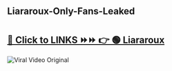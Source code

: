 
 ## Liararoux-Only-Fans-Leaked

# <h2><a href="https://clipsfans.com/Liararoux&ref=git">🔗 Click to LINKS ⏩⏩ 👉 🟢 Liararoux </a></h2>

<a href="https://clipsfans.com/Liararoux&ref=git" rel="nofollow" data-target="animated-image.originalLink"><img src="https://i.ibb.co.com/xMMVF88/686577567.gif" alt="Viral Video Original" style="max-width: 100%; display: inline-block;" data-target="animated-image.originalImage"></a>
